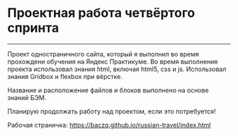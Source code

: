 # Проектная работа четвёртого спринта
------------------------------------      

Проект одностраничного сайта, который я выполнил во время прохождени обучения на Яндекс Практикуме. Во время выполнения проекта использовал знания html, включая html5, css и js. Использовал знания Gridbox и flexbox при вёрстке.

Название и расположение файлов и блоков выполнено на основе знаний БЭМ.

Планирую продолжать работу над проектом, если это потребуется!

Рабочая страничка: https://baczq.github.io/russian-travel/index.html